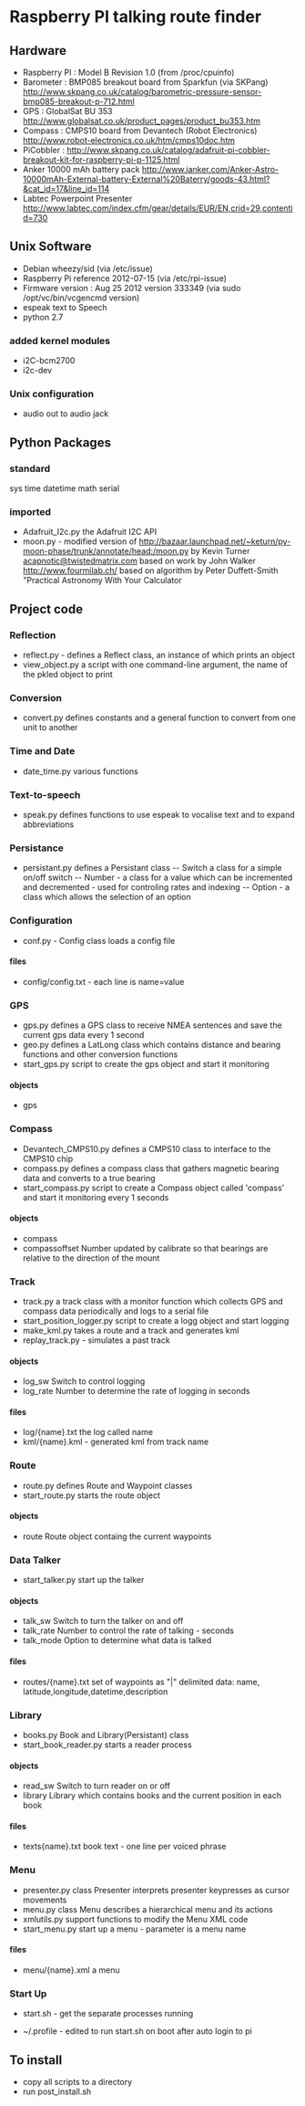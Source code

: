 # Raspberry PI talking route finder 

## Hardware

* Raspberry PI : Model B Revision 1.0  (from /proc/cpuinfo)
* Barometer : BMP085 breakout board from Sparkfun (via SKPang) http://www.skpang.co.uk/catalog/barometric-pressure-sensor-bmp085-breakout-p-712.html
* GPS : GlobalSat BU 353     http://www.globalsat.co.uk/product_pages/product_bu353.htm
* Compass : CMPS10 board from Devantech (Robot Electronics)  http://www.robot-electronics.co.uk/htm/cmps10doc.htm
* PiCobbler : http://www.skpang.co.uk/catalog/adafruit-pi-cobbler-breakout-kit-for-raspberry-pi-p-1125.html
* Anker 10000 mAh battery pack http://www.ianker.com/Anker-Astro-10000mAh-External-battery-External%20Baterry/goods-43.html?&cat_id=17&line_id=114
* Labtec Powerpoint Presenter http://www.labtec.com/index.cfm/gear/details/EUR/EN,crid=29,contentid=730

## Unix Software
* Debian wheezy/sid   (via /etc/issue)
* Raspberry  Pi reference 2012-07-15 (via /etc/rpi-issue)
* Firmware version :  Aug 25 2012  version 333349  (via sudo /opt/vc/bin/vcgencmd version)  
* espeak  text to Speech
* python 2.7

### added kernel modules
* i2C-bcm2700
* i2c-dev

### Unix configuration

* audio out to audio jack

## Python Packages
### standard
sys
time
datetime
math
serial

### imported
* Adafruit_I2c.py   the Adafruit I2C API
* moon.py  - modified version of  http://bazaar.launchpad.net/~keturn/py-moon-phase/trunk/annotate/head:/moon.py  by Kevin Turner <acapnotic@twistedmatrix.com>  based on work by John Walker http://www.fourmilab.ch/ based on algorithm by Peter Duffett-Smith "Practical Astronomy With Your Calculator


## Project code

### Reflection
- reflect.py  - defines a Reflect class, an instance of which prints an object
- view_object.py a script with one command-line argument, the name of the pkled object to print

### Conversion
- convert.py defines constants and a general function to convert from one unit to another

### Time and Date
- date_time.py  various functions

### Text-to-speech
- speak.py  defines functions to use espeak to vocalise text and to expand abbreviations

### Persistance
- persistant.py  defines a Persistant class
--   Switch  a class for a simple on/off switch
--   Number - a class for a value which can be incremented and decremented - used for controling rates and indexing
--   Option - a class which allows the selection of an option

### Configuration
- conf.py  - Config class loads a config file 

#### files
- config/config.txt   - each line is name=value

### GPS
- gps.py  defines a GPS class to receive NMEA sentences and save the current gps data every 1 second
- geo.py defines a LatLong class which contains distance and bearing functions and other conversion functions
- start_gps.py  script to create the gps object and start it monitoring 

#### objects
- gps

### Compass

- Devantech_CMPS10.py   defines a CMPS10 class to interface to the CMPS10 chip
- compass.py  defines a compass class that gathers magnetic bearing data and converts to a true bearing
- start_compass.py  script to create a Compass object called 'compass' and start it monitoring every 1 seconds

#### objects 
- compass
- compassoffset  Number updated by calibrate so that bearings are relative to the direction of the mount 

### Track
- track.py  a track class with a monitor function which collects GPS and compass data periodically and logs to a serial file
- start_position_logger.py script to create a logg object and  start logging
- make_kml.py  takes a route and a track and generates kml
- replay_track.py - simulates a past track

#### objects  
-    log_sw  Switch to control logging
-    log_rate  Number to determine the rate of logging  in seconds

#### files  
-  log/{name}.txt   the log called name
-   kml/{name}.kml - generated kml from track name

### Route
- route.py  defines  Route and Waypoint classes
- start_route.py  starts the route object

#### objects 
-   route   Route object containg the current waypoints

### Data Talker
- start_talker.py  start up the talker

#### objects  
-  talk_sw     Switch to turn the talker on and off
-   talk_rate   Number to control the rate of talking - seconds
-  talk_mode   Option to determine what data is talked

#### files 
- routes/{name}.txt  set of waypoints as "|"  delimited data: name, latitude,longitude,datetime,description

### Library
- books.py  Book and Library(Persistant) class
- start_book_reader.py  starts a reader process 

#### objects
-  read_sw   Switch to turn reader on or off
-  library   Library which contains books and the current position in each book

#### files
-  texts{name}.txt book text - one line per voiced phrase

### Menu
- presenter.py class Presenter interprets presenter keypresses as cursor movements
- menu.py  class Menu describes a hierarchical menu and its actions
- xmlutils.py  support functions to modify the Menu XML code
- start_menu.py  start up a menu - parameter is a menu name

#### files 
-  menu/{name}.xml  a menu

### Start Up
- start.sh   - get the separate processes running

- ~/.profile  - edited to run start.sh on boot after auto login to pi


## To install
- copy all scripts to a directory
- run post_install.sh


